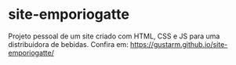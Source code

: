 # site-emporiogatte
 Projeto pessoal de um site criado com HTML, CSS e JS para uma distribuidora de bebidas. Confira em: <a href="https://gustarm.github.io/site-emporiogatte/">https://gustarm.github.io/site-emporiogatte/</a> 
